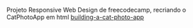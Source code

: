 Projeto Responsive Web Design de freecodecamp, recriando o CatPhotoApp em html
<a href="https://www.freecodecamp.org/learn/2022/responsive-web-design/learn-html-by-building-a-cat-photo-app/step-1">building-a-cat-photo-app<a>
